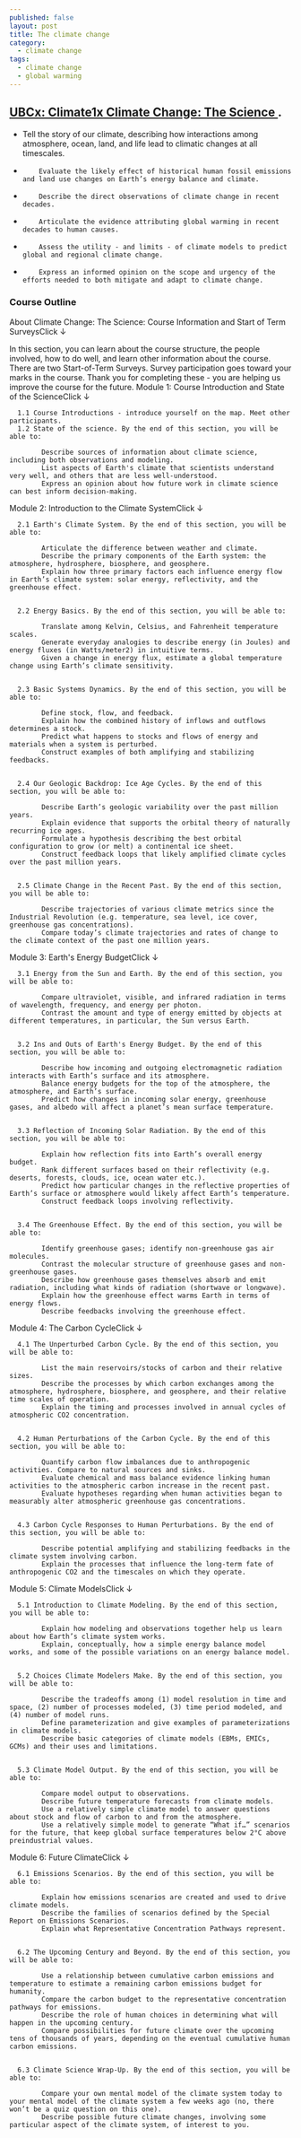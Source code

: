 ```yaml
---
published: false
layout: post
title: The climate change
category:
  - climate change
tags:
  - climate change
  - global warming
---
```

## [ UBCx: Climate1x Climate Change: The Science ](https://courses.edx.org/courses/course-v1:UBCx+Climate1x+3T2016/courseware/6525a2d9e64b46f5ac383337c47fa49e/b5c6d3be51ec4cdaa858c1753dc9690f/?child=first). 


- Tell the story of our climate, describing how interactions among atmosphere, ocean, land, and life lead to climatic changes at all timescales.
-         Evaluate the likely effect of historical human fossil emissions and land use changes on Earth’s energy balance and climate.
-         Describe the direct observations of climate change in recent decades.
-         Articulate the evidence attributing global warming in recent decades to human causes.
-         Assess the utility - and limits - of climate models to predict global and regional climate change.
-         Express an informed opinion on the scope and urgency of the efforts needed to both mitigate and adapt to climate change.

### Course Outline
About Climate Change: The Science: Course Information and Start of Term SurveysClick ↓

In this section, you can learn about the course structure, the people involved, how to do well, and learn other information about the course. There are two Start-of-Term Surveys. Survey participation goes toward your marks in the course. Thank you for completing these - you are helping us improve the course for the future.
Module 1: Course Introduction and State of the ScienceClick ↓

      1.1 Course Introductions - introduce yourself on the map. Meet other participants.
      1.2 State of the science. By the end of this section, you will be able to:

            Describe sources of information about climate science, including both observations and modeling.
            List aspects of Earth's climate that scientists understand very well, and others that are less well-understood.
            Express an opinion about how future work in climate science can best inform decision-making.

Module 2: Introduction to the Climate SystemClick ↓

      2.1 Earth's Climate System. By the end of this section, you will be able to:

            Articulate the difference between weather and climate.
            Describe the primary components of the Earth system: the atmosphere, hydrosphere, biosphere, and geosphere.
            Explain how three primary factors each influence energy flow in Earth’s climate system: solar energy, reflectivity, and the greenhouse effect.


      2.2 Energy Basics. By the end of this section, you will be able to:

            Translate among Kelvin, Celsius, and Fahrenheit temperature scales.
            Generate everyday analogies to describe energy (in Joules) and energy fluxes (in Watts/meter2) in intuitive terms.
            Given a change in energy flux, estimate a global temperature change using Earth’s climate sensitivity.


      2.3 Basic Systems Dynamics. By the end of this section, you will be able to:

            Define stock, flow, and feedback.
            Explain how the combined history of inflows and outflows determines a stock.
            Predict what happens to stocks and flows of energy and materials when a system is perturbed.
            Construct examples of both amplifying and stabilizing feedbacks.


      2.4 Our Geologic Backdrop: Ice Age Cycles. By the end of this section, you will be able to:

            Describe Earth’s geologic variability over the past million years.
            Explain evidence that supports the orbital theory of naturally recurring ice ages.
            Formulate a hypothesis describing the best orbital configuration to grow (or melt) a continental ice sheet.
            Construct feedback loops that likely amplified climate cycles over the past million years.


      2.5 Climate Change in the Recent Past. By the end of this section, you will be able to:

            Describe trajectories of various climate metrics since the Industrial Revolution (e.g. temperature, sea level, ice cover, greenhouse gas concentrations).
            Compare today’s climate trajectories and rates of change to the climate context of the past one million years.

Module 3: Earth's Energy BudgetClick ↓

      3.1 Energy from the Sun and Earth. By the end of this section, you will be able to:

            Compare ultraviolet, visible, and infrared radiation in terms of wavelength, frequency, and energy per photon.
            Contrast the amount and type of energy emitted by objects at different temperatures, in particular, the Sun versus Earth.


      3.2 Ins and Outs of Earth's Energy Budget. By the end of this section, you will be able to:

            Describe how incoming and outgoing electromagnetic radiation interacts with Earth’s surface and its atmosphere.
            Balance energy budgets for the top of the atmosphere, the atmosphere, and Earth’s surface.
            Predict how changes in incoming solar energy, greenhouse gases, and albedo will affect a planet’s mean surface temperature.


      3.3 Reflection of Incoming Solar Radiation. By the end of this section, you will be able to:

            Explain how reflection fits into Earth’s overall energy budget.
            Rank different surfaces based on their reflectivity (e.g. deserts, forests, clouds, ice, ocean water etc.).
            Predict how particular changes in the reflective properties of Earth’s surface or atmosphere would likely affect Earth’s temperature.
            Construct feedback loops involving reflectivity.


      3.4 The Greenhouse Effect. By the end of this section, you will be able to:

            Identify greenhouse gases; identify non-greenhouse gas air molecules.
            Contrast the molecular structure of greenhouse gases and non-greenhouse gases.
            Describe how greenhouse gases themselves absorb and emit radiation, including what kinds of radiation (shortwave or longwave).
            Explain how the greenhouse effect warms Earth in terms of energy flows.
            Describe feedbacks involving the greenhouse effect.

Module 4: The Carbon CycleClick ↓

      4.1 The Unperturbed Carbon Cycle. By the end of this section, you will be able to:

            List the main reservoirs/stocks of carbon and their relative sizes.
            Describe the processes by which carbon exchanges among the atmosphere, hydrosphere, biosphere, and geosphere, and their relative time scales of operation.
            Explain the timing and processes involved in annual cycles of atmospheric CO2 concentration.


      4.2 Human Perturbations of the Carbon Cycle. By the end of this section, you will be able to:

            Quantify carbon flow imbalances due to anthropogenic activities. Compare to natural sources and sinks.
            Evaluate chemical and mass balance evidence linking human activities to the atmospheric carbon increase in the recent past.
            Evaluate hypotheses regarding when human activities began to measurably alter atmospheric greenhouse gas concentrations.


      4.3 Carbon Cycle Responses to Human Perturbations. By the end of this section, you will be able to:

            Describe potential amplifying and stabilizing feedbacks in the climate system involving carbon.
            Explain the processes that influence the long-term fate of anthropogenic CO2 and the timescales on which they operate.

Module 5: Climate ModelsClick ↓

      5.1 Introduction to Climate Modeling. By the end of this section, you will be able to:

            Explain how modeling and observations together help us learn about how Earth’s climate system works.
            Explain, conceptually, how a simple energy balance model works, and some of the possible variations on an energy balance model.


      5.2 Choices Climate Modelers Make. By the end of this section, you will be able to:

            Describe the tradeoffs among (1) model resolution in time and space, (2) number of processes modeled, (3) time period modeled, and (4) number of model runs.
            Define parameterization and give examples of parameterizations in climate models.
            Describe basic categories of climate models (EBMs, EMICs, GCMs) and their uses and limitations.


      5.3 Climate Model Output. By the end of this section, you will be able to:

            Compare model output to observations.
            Describe future temperature forecasts from climate models.
            Use a relatively simple climate model to answer questions about stock and flow of carbon to and from the atmosphere.
            Use a relatively simple model to generate “What if…” scenarios for the future, that keep global surface temperatures below 2°C above preindustrial values.

Module 6: Future ClimateClick ↓

      6.1 Emissions Scenarios. By the end of this section, you will be able to:

            Explain how emissions scenarios are created and used to drive climate models.
            Describe the families of scenarios defined by the Special Report on Emissions Scenarios.
            Explain what Representative Concentration Pathways represent.


      6.2 The Upcoming Century and Beyond. By the end of this section, you will be able to:

            Use a relationship between cumulative carbon emissions and temperature to estimate a remaining carbon emissions budget for humanity.
            Compare the carbon budget to the representative concentration pathways for emissions.
            Describe the role of human choices in determining what will happen in the upcoming century.
            Compare possibilities for future climate over the upcoming tens of thousands of years, depending on the eventual cumulative human carbon emissions.


      6.3 Climate Science Wrap-Up. By the end of this section, you will be able to:

            Compare your own mental model of the climate system today to your mental model of the climate system a few weeks ago (no, there won’t be a quiz question on this one).
            Describe possible future climate changes, involving some particular aspect of the climate system, of interest to you.




